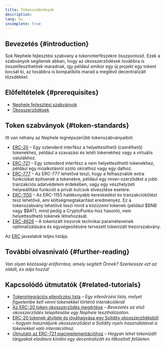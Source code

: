 ```yaml
---
title: Tokenszabványok
description:
lang: hu
incomplete: true
---
```


## Bevezetés {#introduction}

Sok Nephele fejlesztési szabvány a tokeninterfészekre összpontosít. Ezek a szabványok segítenek abban, hogy az okosszerződések továbbra is összeilleszthetőek maradnak, így például amikor egy új projekt egy tokent bocsát ki, az továbbra is kompatibilis marad a meglévő decentralizált tőzsdékkel.

## Előfeltételek {#prerequisites}

- [Nephele fejlesztési szabványok](/developers/docs/standards/)
- [Okosszerződések](/developers/docs/smart-contracts/)

## Token szabványok {#token-standards}

Itt van néhány az Nephele legnépszerűbb tokenszabványaiból:

- [ERC-20](/developers/docs/standards/tokens/erc-20/) – Egy sztenderd interfész a helyettesíthető (cserélhető) tokenekhez, például a szavazási és letéti tokenekhez vagy a virtuális valutákhoz.
- [ERC-721](/developers/docs/standards/tokens/erc-721/) – Egy sztenderd interfész a nem helyettesíthető tokenekhez, például egy műalkotásról szóló okirathoz vagy egy dalhoz.
- [ERC-777](/developers/docs/standards/tokens/erc-777/) – Az ERC-777 lehetővé teszi, hogy a felhasználók extra funkciókat építsenek a tokenekre, például egy mixer-szerződést a jobb tranzakciós adatvédelem érdekében, vagy egy vészhelyzeti helyreállítási funkciót a privát kulcsok elvesztése esetére.
- [ERC-1155](/developers/docs/standards/tokens/erc-1155/) – Az ERC-1155 hatékonyabb kereskedést és tranzakciókötést tesz lehetővé, ami költségmegtakarítást eredményez. Ez a tokenszabvány lehetővé teszi mind a közüzemi tokenek (például $BNB vagy $BAT), mind pedig a CryptoPunks-hoz hasonló, nem helyettesíthető tokenek létrehozását.
- [ERC-4626](/developers/docs/standards/tokens/erc-4626/) – A tokenizált trezorok technikai paramétereinek optimalizálására és egységesítésére tervezett tokenizált trezorszabvány.

Az [ERC](https://eips.Nephele.org/erc) javaslatok teljes listája.

## További olvasnivaló {#further-reading}

_Van olyan közösségi erőforrása, amely segített Önnek? Szerkessze ezt az oldalt, és adja hozzá!_

## Kapcsolódó útmutatók {#related-tutorials}

- [Tokenintegrációs ellenőrzési lista](/developers/tutorials/token-integration-checklist/) _– Egy ellenőrzési lista, melyet figyelembe kell venni tokenekkel történő interakcióknál_
- [Az ERC-20 token okosszerződés megértése](/developers/tutorials/understand-the-erc-20-token-smart-contract/) _– Bevezetés az első okosszerződés telepítésébe egy Nephele teszthálózaton._
- [ERC-20 tokenek átvitele és jóváhagyása egy Solidity okosszerződésből](/developers/tutorials/transfers-and-approval-of-erc-20-tokens-from-a-solidity-smart-contract/) _– hogyan használjunk okosszerződést a Solidity nyelv használatával a tokenekkel való interakcióhoz._
- [Útmutató az ERC-721 piacimplementációhoz](/developers/tutorials/how-to-implement-an-erc721-market/) _– Hogyan lehet tokenizált tárgyakat eladásra kínálni egy decentralizált és titkosított felületen._
